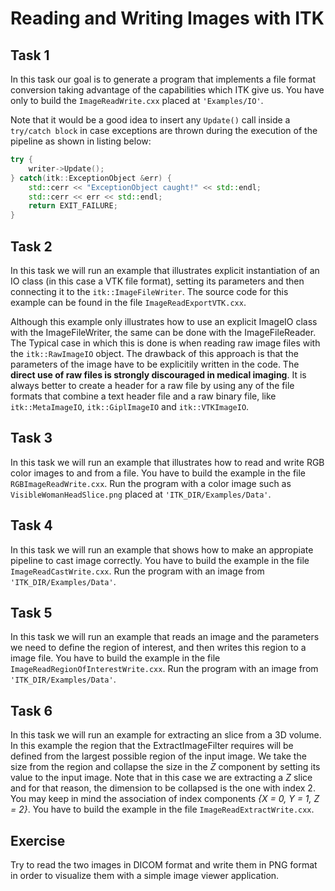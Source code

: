 # Reading and Writing Images with ITK

## Task 1

In this task our goal is to generate a program that implements a file format conversion taking advantage of the capabilities which ITK give us. You have only to build the `ImageReadWrite.cxx` placed at `'Examples/IO'`.

Note that it would be a good idea to insert any `Update()` call inside a `try/catch block` in case exceptions are thrown during the execution of the pipeline as shown in listing below:

```c++
try {
    writer->Update();
} catch(itk::ExceptionObject &err) {
    std::cerr << "ExceptionObject caught!" << std::endl;
    std::cerr << err << std::endl;
    return EXIT_FAILURE;
}
```

## Task 2

In this task we will run an example that illustrates explicit instantiation of an IO class (in this case a VTK file format), setting its parameters and then connecting it to the `itk::ImageFileWriter`. The source code for this example can be found in the file `ImageReadExportVTK.cxx`.

Although this example only illustrates how to use an explicit ImageIO class with the ImageFileWriter, the same can be done with the ImageFileReader. The Typical case in which this is done is when reading raw image files with the `itk::RawImageIO` object. The drawback of this approach is that the parameters of the image have to be explicitily written in the code. The **direct use of raw files is strongly discouraged in medical imaging**. It is always better to create a header for a raw file by using any of the file formats that combine a text header file and a raw binary file, like `itk::MetaImageIO`, `itk::GiplImageIO` and `itk::VTKImageIO`.

## Task 3

In this task we will run an example that illustrates how to read and write RGB color images to and from a file. You have to build the example in the file `RGBImageReadWrite.cxx`. Run the program with a color image such as `VisibleWomanHeadSlice.png` placed at `'ITK_DIR/Examples/Data'`.

## Task 4

In this task we will run an example that shows how to make an appropiate pipeline to cast image correctly. You have to build the example in the file `ImageReadCastWrite.cxx`. Run the program with an image from `'ITK_DIR/Examples/Data'`.

## Task 5

In this task we will run an example that reads an image and the parameters we need to define the region of interest, and then writes this region to a image file. You have to build the example in the file `ImageReadRegionOfInterestWrite.cxx`. Run the program with an image from `'ITK_DIR/Examples/Data'`.

## Task 6

In this task we will run an example for extracting an slice from a 3D volume. In this example the region that the ExtractImageFilter requires will be defined from the largest possible region of the input image. We take the size from the region and collapse the size in the *Z* component by setting its value to the input image. Note that in this case we are extracting a *Z* slice and for that reason, the dimension to be collapsed is the one with index 2. You may keep in mind the association of index components *{X = 0, Y = 1, Z = 2}*. You have to build the example in the file `ImageReadExtractWrite.cxx`.

## Exercise

Try to read the two images in DICOM format and write them in PNG format in order to visualize them with a simple image viewer application.